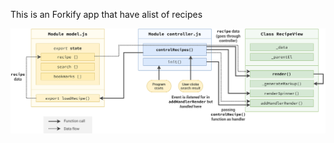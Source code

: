 This is an Forkify app that have alist of recipes

![App Architecture](./forkify-architecture-recipe-loading.png)
